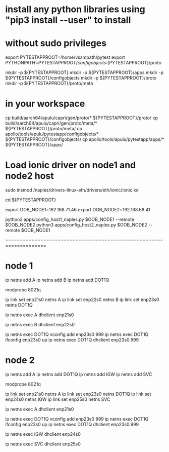# install any python libraries using "pip3 install <module> --user" to install
# without sudo privileges


export PYTESTAPPROOT=/home/vsampath/pytest
export PYTHONPATH=${PYTESTAPPROOT}/configobjects:${PYTESTAPPROOT}/proto

mkdir -p ${PYTESTAPPROOT}
mkdir -p ${PYTESTAPPROOT}/apps
mkdir -p ${PYTESTAPPROOT}/configobjects
mkdir -p ${PYTESTAPPROOT}/proto
mkdir -p ${PYTESTAPPROOT}/proto/meta

# in your workspace
cp build/aarch64/apulu/capri/gen/proto/* ${PYTESTAPPROOT}/proto/
cp build/aarch64/apulu/capri/gen/proto/meta/* ${PYTESTAPPROOT}/proto/meta/
cp apollo/tools/apulu/pytestapp/configobjects/* ${PYTESTAPPROOT}/configobjects/
cp apollo/tools/apulu/pytestapp/apps/* ${PYTESTAPPROOT}/apps/



# Load ionic driver on node1 and node2 host
sudo insmod /naples/drivers-linux-eth/drivers/eth/ionic/ionic.ko

cd ${PYTESTAPPROOT}

export OOB_NODE1=192.168.71.46
export OOB_NODE2=192.168.68.41

python3 apps/config_host1_naples.py $OOB_NODE1 --remote $OOB_NODE2
python3 apps/config_host2_naples.py $OOB_NODE2 --remote $OOB_NODE1


====================================================================


# node 1
ip netns add A
ip netns add B
ip netns add DOT1Q

modprobe 8021q

ip link set enp21s0 netns A
ip link set enp22s0 netns B
ip link set enp23s0 netns DOT1Q

ip netns exec A dhclient enp21s0

ip netns exec B dhclient enp22s0

ip netns exec DOT1Q vconfig add enp23s0 999
ip netns exec DOT1Q ifconfig enp23s0 up
ip netns exec DOT1Q dhclient enp23s0.999


# node 2
ip netns add A
ip netns add DOT1Q
ip netns add IGW
ip netns add SVC

modprobe 8021q

ip link set enp21s0 netns A
ip link set enp23s0 netns DOT1Q
ip link set enp24s0 netns IGW
ip link set enp25s0 netns SVC

ip netns exec A dhclient enp21s0

ip netns exec DOT1Q vconfig add enp23s0 999
ip netns exec DOT1Q ifconfig enp23s0 up
ip netns exec DOT1Q dhclient enp23s0.999

ip netns exec IGW dhclient enp24s0

ip netns exec SVC dhclient enp25s0
